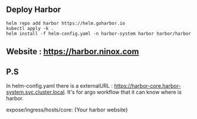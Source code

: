 ## Deploy Harbor
```
helm repo add harbor https://helm.goharbor.io
kubectl apply -k .
helm install -f helm-config.yaml -n harbor-system harbor harbor/harbor
```
## Website :  https://harbor.ninox.com

## P.S
In helm-config.yaml
there is a externalURL : https://harbor-core.harbor-system.svc.cluster.local. It's for argo workflow that it can know where is harbor.

expose/ingress/hosts/core: {Your harbor website}
